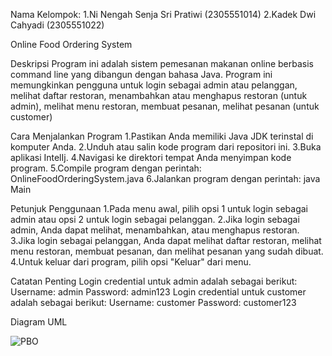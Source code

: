 Nama Kelompok:
1.Ni Nengah Senja Sri Pratiwi     (2305551014)
2.Kadek Dwi Cahyadi               (2305551022)


Online Food Ordering System

Deskripsi
Program ini adalah sistem pemesanan makanan online berbasis command line yang dibangun dengan bahasa Java.
Program ini memungkinkan pengguna untuk login sebagai admin atau pelanggan, melihat daftar restoran, menambahkan
atau menghapus restoran (untuk admin), melihat menu restoran, membuat pesanan, melihat pesanan (untuk customer)

Cara Menjalankan Program
1.Pastikan Anda memiliki Java JDK terinstal di komputer Anda.
2.Unduh atau salin kode program dari repositori ini.
3.Buka aplikasi IntelIj.
4.Navigasi ke direktori tempat Anda menyimpan kode program.
5.Compile program dengan perintah: OnlineFoodOrderingSystem.java
6.Jalankan program dengan perintah: java Main

Petunjuk Penggunaan
1.Pada menu awal, pilih opsi 1 untuk login sebagai admin atau opsi 2 untuk login sebagai pelanggan.
2.Jika login sebagai admin, Anda dapat melihat, menambahkan, atau menghapus restoran.
3.Jika login sebagai pelanggan, Anda dapat melihat daftar restoran, melihat menu restoran, membuat pesanan, dan melihat pesanan yang sudah dibuat.
4.Untuk keluar dari program, pilih opsi "Keluar" dari menu.

Catatan Penting
Login credential untuk admin adalah sebagai berikut:
Username: admin
Password: admin123
Login credential untuk customer adalah sebagai berikut:
Username: customer
Password: customer123

Diagram UML

![PBO](https://github.com/Senjasripratiwi/Tugas_1_Pemrograman_Berorientasi_Objek/assets/147185666/2994cc21-5d3c-4f06-b4aa-58a159a62c67)





